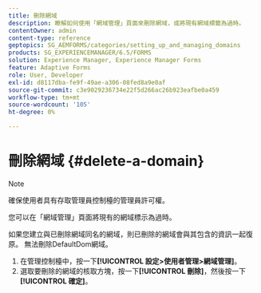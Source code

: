 ```yaml
---
title: 刪除網域
description: 瞭解如何使用「網域管理」頁面來刪除網域，或將現有網域標籤為過時。
contentOwner: admin
content-type: reference
geptopics: SG_AEMFORMS/categories/setting_up_and_managing_domains
products: SG_EXPERIENCEMANAGER/6.5/FORMS
solution: Experience Manager, Experience Manager Forms
feature: Adaptive Forms
role: User, Developer
exl-id: d8117dba-fe9f-49ae-a306-08fed8a9e0af
source-git-commit: c3e9029236734e22f5d266ac26b923eafbe0a459
workflow-type: tm+mt
source-wordcount: '105'
ht-degree: 0%

---
```


# 刪除網域 {#delete-a-domain}

>[!NOTE]
> 
> 確保使用者具有存取管理員控制檯的管理員許可權。

您可以在「網域管理」頁面將現有的網域標示為過時。

如果您建立與已刪除網域同名的網域，則已刪除的網域會與其包含的資訊一起復原。 無法刪除DefaultDom網域。

1. 在管理控制檯中，按一下&#x200B;**[!UICONTROL 設定>使用者管理>網域管理]**。
1. 選取要刪除的網域的核取方塊，按一下&#x200B;**[!UICONTROL 刪除]**，然後按一下&#x200B;**[!UICONTROL 確定]**。
